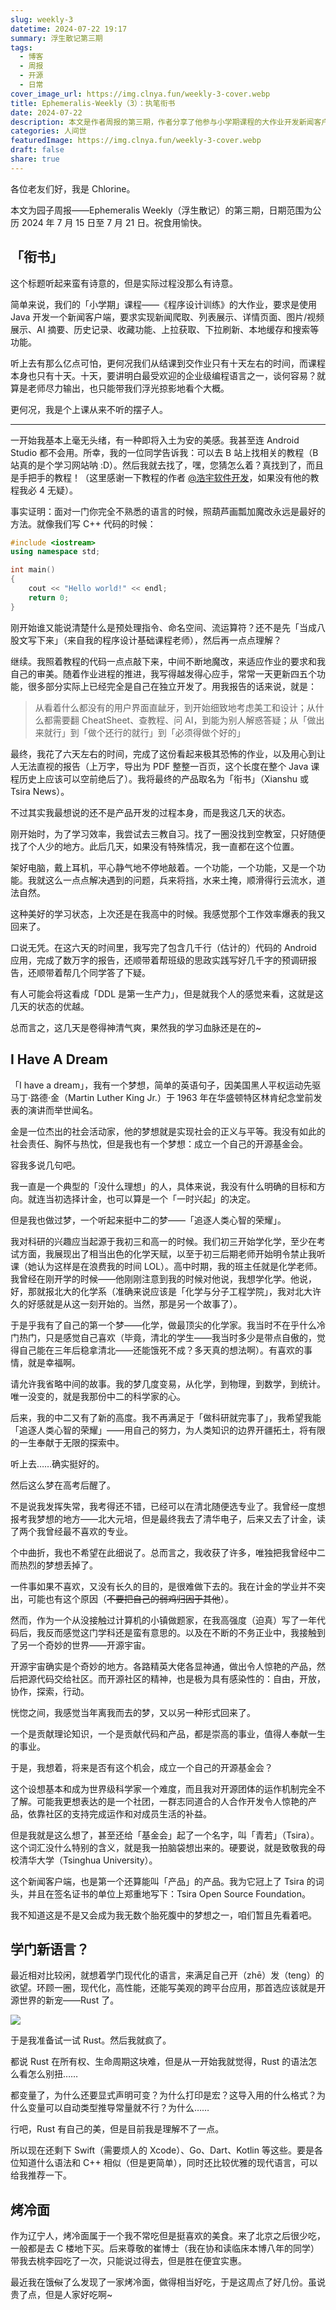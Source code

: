 ```yaml
---
slug: weekly-3
datetime: 2024-07-22 19:17
summary: 浮生散记第三期
tags:
  - 博客
  - 周报
  - 开源
  - 日常
cover_image_url: https://img.clnya.fun/weekly-3-cover.webp
title: Ephemeralis-Weekly（3）：执笔衔书
date: 2024-07-22
description: 本文是作者周报的第三期，作者分享了他参与小学期课程的大作业开发新闻客户端的经历。他通过学习教程、魔改代码，克服了时间紧迫和自身知识短缺的困难，最终成功完成了作业。此外，作者还谈到了他的梦想是成立一个自己的开源基金会，并介绍了自己最近想学习的新的编程语言Rust以及他喜欢的美食烤冷面。
categories: 人间世
featuredImage: https://img.clnya.fun/weekly-3-cover.webp
draft: false
share: true
---
```

各位老友们好，我是 Chlorine。

本文为园子周报——Ephemeralis Weekly（浮生散记）的第三期，日期范围为公历 2024 年 7 月 15 日至 7 月 21 日。祝食用愉快。

## 「衔书」

这个标题听起来蛮有诗意的，但是实际过程没那么有诗意。

简单来说，我们的「小学期」课程——《程序设计训练》的大作业，要求是使用 Java 开发一个新闻客户端，要求实现新闻爬取、列表展示、详情页面、图片/视频展示、AI 摘要、历史记录、收藏功能、上拉获取、下拉刷新、本地缓存和搜索等功能。

听上去有那么亿点可怕，更何况我们从结课到交作业只有十天左右的时间，而课程本身也只有十天。十天，要讲明白最受欢迎的企业级编程语言之一，谈何容易？就算是老师尽力输出，也只能带我们浮光掠影地看个大概。

更何况，我是个上课从来不听的摆子人。

---

一开始我基本上毫无头绪，有一种即将入土为安的美感。我甚至连 Android Studio 都不会用。所幸，我的一位同学告诉我：可以去 B 站上找相关的教程（B 站真的是个学习网站呐 :D）。然后我就去找了，嘿，您猜怎么着？真找到了，而且是手把手的教程！（这里感谢一下教程的作者 [@浩宇软件开发](https://space.bilibili.com/492354901)，如果没有他的教程我必 4 无疑）。

事实证明：面对一门你完全不熟悉的语言的时候，照葫芦画瓢加魔改永远是最好的方法。就像我们写 C++ 代码的时候：

```cpp
#include <iostream>
using namespace std;

int main()
{
    cout << "Hello world!" << endl;
    return 0;
}
```

刚开始谁又能说清楚什么是预处理指令、命名空间、流运算符？还不是先「当成八股文写下来」（来自我的程序设计基础课程老师），然后再一点点理解？

继续。我照着教程的代码一点点敲下来，中间不断地魔改，来适应作业的要求和我自己的审美。随着作业进程的推进，我写得越发得心应手，常常一天更新四五个功能，很多部分实际上已经完全是自己在独立开发了。用我报告的话来说，就是：

> 从看着什么都没有的用户界面直龇牙，到开始细致地考虑美工和设计；从什么都需要翻 CheatSheet、查教程、问 AI，到能为别人解惑答疑；从「做出来就行」到「做个还行的就行」到「必须得做个好的」

最终，我花了六天左右的时间，完成了这份看起来极其恐怖的作业，以及用心到让人无法直视的报告（上万字，导出为 PDF 整整一百页，这个长度在整个 Java 课程历史上应该可以空前绝后了）。我将最终的产品取名为「衔书」（Xianshu 或 Tsira News）。

不过其实我最想说的还不是产品开发的过程本身，而是我这几天的状态。

刚开始时，为了学习效率，我尝试去三教自习。找了一圈没找到空教室，只好随便找了个人少的地方。此后几天，如果没有特殊情况，我一直都在这个位置。

架好电脑，戴上耳机，平心静气地不停地敲着。一个功能，一个功能，又是一个功能。我就这么一点点解决遇到的问题，兵来将挡，水来土掩，顺滑得行云流水，道法自然。

这种美好的学习状态，上次还是在我高中的时候。我感觉那个工作效率爆表的我又回来了。

口说无凭。在这六天的时间里，我写完了包含几千行（估计的）代码的 Android 应用，完成了数万字的报告，还顺带着帮班级的思政实践写好几千字的预调研报告，还顺带着帮几个同学答了下疑。

有人可能会将这看成「DDL 是第一生产力」，但是就我个人的感觉来看，这就是这几天的状态的优越。

总而言之，这几天是卷得神清气爽，果然我的学习血脉还是在的~

## I Have A Dream

「I have a dream」，我有一个梦想，简单的英语句子，因美国黑人平权运动先驱马丁·路德·金（Martin Luther King Jr.）于 1963 年在华盛顿特区林肯纪念堂前发表的演讲而举世闻名。

金是一位杰出的社会活动家，他的梦想就是实现社会的正义与平等。我没有如此的社会责任、胸怀与热忱，但是我也有一个梦想：成立一个自己的开源基金会。

容我多说几句吧。

我一直是一个典型的「没什么理想」的人，具体来说，我没有什么明确的目标和方向。就连当初选择计金，也可以算是一个「一时兴起」的决定。

但是我也做过梦，一个听起来挺中二的梦——「追逐人类心智的荣耀」。

我对科研的兴趣应当起源于我初三和高一的时候。我们初三开始学化学，至少在考试方面，我展现出了相当出色的化学天赋，以至于初三后期老师开始明令禁止我听课（她认为这样是在浪费我的时间 LOL）。高中时期，我的班主任就是化学老师。我曾经在刚开学的时候——他刚刚注意到我的时候对他说，我想学化学。他说，好，那就报北大的化学系（准确来说应该是「化学与分子工程学院」，我对北大许久的好感就是从这一刻开始的。当然，那是另一个故事了）。

于是乎我有了自己的第一个梦——化学，做最顶尖的化学家。我当时不在乎什么冷门热门，只是感觉自己喜欢（毕竟，清北的学生——我当时多少是带点自傲的，觉得自己能在三年后稳拿清北——还能饿死不成？多天真的想法啊）。有喜欢的事情，就是幸福啊。

请允许我省略中间的故事。我的梦几度变易，从化学，到物理，到数学，到统计。唯一没变的，就是我那份中二的科学家的心。

后来，我的中二又有了新的高度。我不再满足于「做科研就完事了」，我希望我能「追逐人类心智的荣耀」——用自己的努力，为人类知识的边界开疆拓土，将有限的一生奉献于无限的探索中。

听上去……确实挺好的。

然后这么梦在高考后醒了。

不是说我发挥失常，我考得还不错，已经可以在清北随便选专业了。我曾经一度想报考我梦想的地方——北大元培，但是最终我去了清华电子，后来又去了计金，读了两个我曾经最不喜欢的专业。

个中曲折，我也不希望在此细说了。总而言之，我收获了许多，唯独把我曾经中二而热烈的梦想丢掉了。

一件事如果不喜欢，又没有长久的目的，是很难做下去的。我在计金的学业并不突出，可能也有这个原因（~~不要把自己的弱鸡归因于其他~~）。

然而，作为一个从没接触过计算机的小镇做题家，在我高强度（迫真）写了一年代码后，我反而感觉这门学科还是蛮有意思的。以及在不断的不务正业中，我接触到了另一个奇妙的世界——开源宇宙。

开源宇宙确实是个奇妙的地方。各路精英大佬各显神通，做出令人惊艳的产品，然后把源代码交给社区。而开源社区的精神，也是极为具有感染性的：自由，开放，协作，探索，行动。

恍惚之间，我感觉当年离我而去的梦，又以另一种形式回来了。

一个是贡献理论知识，一个是贡献代码和产品，都是崇高的事业，值得人奉献一生的事业。

于是，我想着，将来是否有这个机会，成立一个自己的开源基金会？

这个设想基本和成为世界级科学家一个难度，而且我对开源团体的运作机制完全不了解。可能我更想表达的是一个社团，一群志同道合的人合作开发令人惊艳的产品，依靠社区的支持完成运作和对成员生活的补益。

但是我就是这么想了，甚至还给「基金会」起了一个名字，叫「青若」（Tsira）。这个词汇没什么特别的含义，就是我一拍脑袋想出来的。硬要说，就是致敬我的母校清华大学（Tsinghua University）。

这个新闻客户端，也是第一个还算能叫「产品」的产品。我为它冠上了 Tsira 的词头，并且在签名证书的单位上郑重地写下：Tsira Open Source Foundation。

我不知道这是不是又会成为我无数个胎死腹中的梦想之一，咱们暂且先看着吧。

## 学门新语言？

最近相对比较闲，就想着学门现代化的语言，来满足自己开（zhē）发（teng）的欲望。环顾一圈，现代化，高性能，还能写美观的跨平台应用，那首选应该就是开源世界的新宠——Rust 了。

![](https://img.clnya.fun/weekly-3.avif)

于是我准备试一试 Rust。然后我就疯了。

都说 Rust 在所有权、生命周期这块难，但是从一开始我就觉得，Rust 的语法怎么看怎么别扭……

都变量了，为什么还要显式声明可变？为什么打印是宏？这导入用的什么格式？为什么变量可以自动类型推导常量就不行？为什么……

行吧，Rust 有自己的美，但是目前我是理解不了一点。

所以现在还剩下 Swift（需要烦人的 Xcode）、Go、Dart、Kotlin 等这些。要是各位知道什么语法和 C++ 相似（但是更简单），同时还比较优雅的现代语言，可以给我推荐一下。

## 烤冷面

作为辽宁人，烤冷面属于一个我不常吃但是挺喜欢的美食。来了北京之后很少吃，一般都是去 C 楼地下买。后来尊敬的崔博士（我在协和读临床本博八年的同学）带我去桃李园吃了一次，只能说过得去，但是胜在便宜实惠。

最近我在饿~~似~~了么发现了一家烤冷面，做得相当好吃，于是这周点了好几份。虽说贵了点，但是人家好吃啊~
